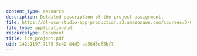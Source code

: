 ```yaml
---
content_type: resource
description: Detailed description of the project assignment.
file: https://ol-ocw-studio-app-production.s3.amazonaws.com/courses/3-080-economic-environmental-issues-in-materials-selection-fall-2005/142c119771755c4284d9ac56d5cf5bf7_lca_project.pdf
file_type: application/pdf
resourcetype: Document
title: lca_project.pdf
uid: 142c1197-7175-5c42-84d9-ac56d5cf5bf7
---
```


